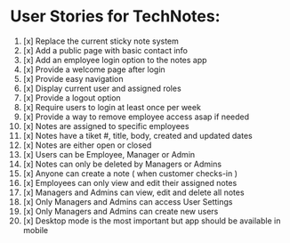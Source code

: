 # User Stories for TechNotes: 

1. [x] Replace the current sticky note system
2. [x] Add a public page with basic contact info
3. [x] Add an employee login option to the notes app
4. [x] Provide a welcome page after login
5. [x] Provide easy navigation
6. [x] Display current user and assigned roles
7. [x] Provide a logout option 
8. [x] Require users to login at least once per week
9. [x] Provide a way to remove employee access asap if needed
10. [x] Notes are assigned to specific employees
11. [x] Notes have a tiket #, title, body, created and updated dates
12. [x] Notes are either open or closed
13. [x] Users can be Employee, Manager or Admin  
14. [x] Notes can only be deleted by Managers or Admins 
15. [x] Anyone can create a note ( when customer checks-in )
16. [x] Employees can only view and edit their assigned notes 
17. [x] Managers and Admins can view, edit and delete all notes 
18. [x] Only Managers and Admins can access User Settings 
19. [x] Only Managers and Admins can create new users 
20. [x] Desktop mode is the most important but app should be available in mobile 